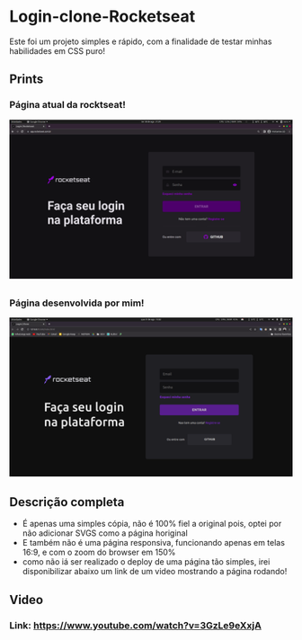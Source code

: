 # Login-clone-Rocketseat
Este foi um projeto simples e rápido, com a finalidade de testar minhas habilidades em CSS puro!

##

## Prints
### Página atual da rocktseat!

<div> <img src='./images/readme/Rocketseat-Login.png' alt=''/> </div>

##

### Página desenvolvida por mim!

<div><img src='./images/readme/Login-clone.png' alt=''/> </div>

##

## Descrição completa
- É apenas uma simples cópia, não é 100% fiel a original pois, optei por não adicionar SVGS como a página horiginal
- E também não é uma página responsiva, funcionando apenas em telas 16:9, e com o zoom do browser em 150%
- como não iá ser realizado o deploy de uma página tão simples, irei disponibilizar abaixo um link de um video mostrando a página rodando!

## Video

### Link: https://www.youtube.com/watch?v=3GzLe9eXxjA